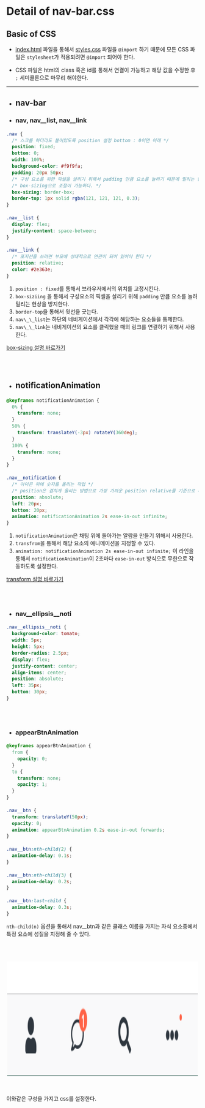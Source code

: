 # Detail of nav-bar.css

## Basic of CSS

- [index.html](https://github.com/dudwns9331/WebStudy/blob/master/kokoa-clone/Details/detail_html/index.md) 파일을 통해서 [styles.css](https://github.com/dudwns9331/WebStudy/blob/master/kokoa-clone/Details/detail_css/styles.md) 파일을 `@import` 하기 때문에 모든 CSS 파일은 `stylesheet`가 적용되려면 `@import` 되어야 한다.

- CSS 파일은 html의 class 혹은 id를 통해서 연결이 가능하고 해당 값을 수정한 후 `;` 세미콜론으로 마무리 해야한다.

---

- ## nav-bar

- ### nav, nav\_\_list, nav\_\_link

```css
.nav {
  /* 스크롤 하더라도 붙어있도록 position 설정 bottom : 0이면 아래 */
  position: fixed;
  bottom: 0;
  width: 100%;
  background-color: #f9f9fa;
  padding: 20px 50px;
  /* 구성 요소를 위한 픽셀을 살리기 위해서 padding 만큼 요소를 늘리기 때문에 밀리는 현상*/
  /* box-sizing으로 조절이 가능하다. */
  box-sizing: border-box;
  border-top: 1px solid rgba(121, 121, 121, 0.3);
}

.nav__list {
  display: flex;
  justify-content: space-between;
}

.nav__link {
  /* 포지션을 쓰려면 부모에 상대적으로 연관이 되어 있어야 한다 */
  position: relative;
  color: #2e363e;
}
```

1. `position : fixed`를 통해서 브라우저에서의 위치를 고정시킨다.
2. `box-siziing` 을 통해서 구성요소의 픽셀을 살리기 위해 `padding` 만큼 요소를 늘려 밀리는 현상을 방지한다.
3. `border-top`을 통해서 윗선을 긋는다.
4. `nav\_\_list`는 하단의 네비게이션에서 각각에 해당하는 요소들을 통제한다.
5. `nav\_\_link`는 네비게이션의 요소를 클릭했을 때의 링크를 연결하기 위해서 사용한다.

[box-sizing 설명 바로가기](https://developer.mozilla.org/ko/docs/Web/CSS/box-sizing)

<br/>
<br/>

- ## notificationAnimation

```css
@keyframes notificationAnimation {
  0% {
    transform: none;
  }
  50% {
    transform: translateY(-3px) rotateY(360deg);
  }
  100% {
    transform: none;
  }
}

.nav__notification {
  /* 아이콘 위에 숫자를 올리는 작업 */
  /* position은 겹치게 올리는 방법으로 가장 가까운 position relative를 기준으로 배치 */
  position: absolute;
  left: 20px;
  bottom: 20px;
  animation: notificationAnimation 2s ease-in-out infinite;
}
```

1. `notificationAnimation`은 채팅 위에 돌아가는 알람을 만들기 위해서 사용한다.
2. `transfrom`을 통해서 해당 요소의 애니메이션을 지정할 수 있다.
3. `animation: notificationAnimation 2s ease-in-out infinite;` 이 라인을 통해서 `notificationAnimation`이 2초마다 `ease-in-out` 방식으로 무한으로 작동하도록 설정한다.

[transform 설명 바로가기](https://developer.mozilla.org/ko/docs/Web/CSS/transform)

<br/>
<br/>

- ### nav\_\_ellipsis\_\_noti

```css
.nav__ellipsis__noti {
  background-color: tomato;
  width: 5px;
  height: 5px;
  border-radius: 2.5px;
  display: flex;
  justify-content: center;
  align-items: center;
  position: absolute;
  left: 35px;
  bottom: 30px;
}
```

<br/>
<br/>

- ### appearBtnAnimation

```css
@keyframes appearBtnAnimation {
  from {
    opacity: 0;
  }
  to {
    transform: none;
    opacity: 1;
  }
}

.nav__btn {
  transform: translateY(50px);
  opacity: 0;
  animation: appearBtnAnimation 0.2s ease-in-out forwards;
}

.nav__btn:nth-child(2) {
  animation-delay: 0.1s;
}

.nav__btn:nth-child(3) {
  animation-delay: 0.2s;
}

.nav__btn:last-child {
  animation-delay: 0.3s;
}
```

`nth-child(n)` 옵션을 통해서 nav\_\_btn과 같은 클래스 이름을 가지는 자식 요소중에서 특정 요소에 성질을 지정해 줄 수 있다.

<br/>
<br/>

<p align="center">
<img src="https://github.com/dudwns9331/WebStudy/blob/master/kokoa-clone/Details/images/nav.PNG" height="300px" width="500px">
</p>

<br/>

이와같은 구성을 가지고 css를 설정한다.
